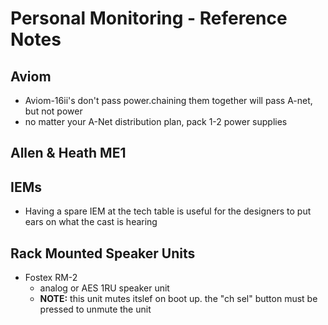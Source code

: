 # Personal Monitoring - Reference Notes

## Aviom
* Aviom-16ii's don't pass power.chaining them together will pass A-net, but not power
* no matter your A-Net distribution plan, pack 1-2 power supplies

## Allen & Heath ME1

## IEMs
* Having a spare IEM at the tech table is useful for the designers to put ears on what the cast is hearing

## Rack Mounted Speaker Units
* Fostex RM-2
	* analog or AES 1RU speaker unit
	* **NOTE:** this unit mutes itslef on boot up. the "ch sel" button must be  pressed to unmute the unit
